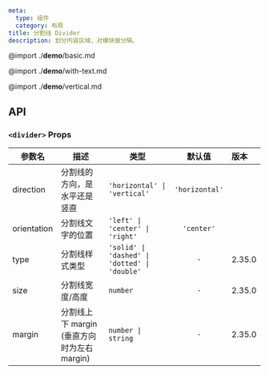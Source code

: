 
```yaml
meta:
  type: 组件
  category: 布局
title: 分割线 Divider
description: 划分内容区域，对模块做分隔。
```

@import ./__demo__/basic.md

@import ./__demo__/with-text.md

@import ./__demo__/vertical.md

## API


### `<divider>` Props

|参数名|描述|类型|默认值|版本|
|---|---|---|:---:|:---|
|direction|分割线的方向，是水平还是竖直|`'horizontal' \| 'vertical'`|`'horizontal'`||
|orientation|分割线文字的位置|`'left' \| 'center' \| 'right'`|`'center'`||
|type|分割线样式类型|`'solid' \| 'dashed' \| 'dotted' \| 'double'`|`-`|2.35.0|
|size|分割线宽度/高度|`number`|`-`|2.35.0|
|margin|分割线上下 margin (垂直方向时为左右 margin)|`number \| string`|`-`|2.35.0|


